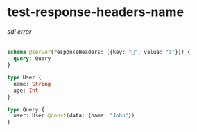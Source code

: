 # test-response-headers-name

###### sdl error


```graphql @server
schema @server(responseHeaders: [{key: "🤣", value: "a"}]) {
  query: Query
}

type User {
  name: String
  age: Int
}

type Query {
  user: User @const(data: {name: "John"})
}
```
